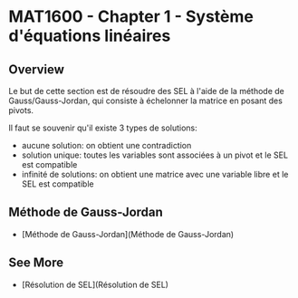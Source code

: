 # MAT1600 - Chapter 1 - Système d'équations linéaires

## Overview

Le but de cette section est de résoudre des SEL à l'aide de la méthode de Gauss/Gauss-Jordan, qui consiste à échelonner la matrice en posant des pivots.

Il faut se souvenir qu'il existe 3 types de solutions:
- aucune solution: on obtient une contradiction
- solution unique: toutes les variables sont associées à un pivot et le SEL est compatible
- infinité de solutions: on obtient une matrice avec une variable libre et le SEL est compatible

## Méthode de Gauss-Jordan

- [Méthode de Gauss-Jordan](Méthode de Gauss-Jordan)

## See More

- [Résolution de SEL](Résolution de SEL)
